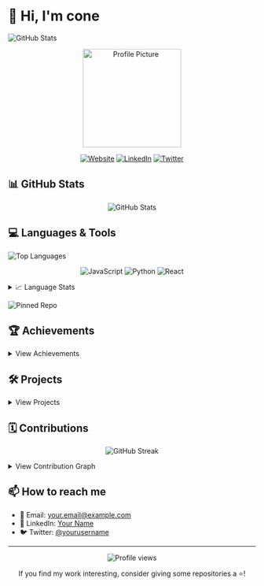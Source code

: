 # 👋 Hi, I'm cone

![GitHub Stats](https://github-readme-stats.vercel.app/api?username=cone-del)
<p align="center">
  <img src="https://your-image-url.com/profile-picture.jpg" alt="Profile Picture" width="200" height="200">
</p>

<p align="center">
  <a href="https://your-website.com"><img src="https://img.shields.io/badge/Website-3b5998?style=flat-square&logo=google-chrome&logoColor=white" alt="Website"></a>
  <a href="https://linkedin.com/in/yourusername"><img src="https://img.shields.io/badge/-LinkedIn-0e76a8?style=flat-square&logo=Linkedin&logoColor=white" alt="LinkedIn"></a>
  <a href="https://twitter.com/yourusername"><img src="https://img.shields.io/badge/-Twitter-00acee?style=flat-square&logo=Twitter&logoColor=white" alt="Twitter"></a>
</p>

## 📊 GitHub Stats

<p align="center">
  <img src="https://github-readme-stats.vercel.app/api?username=cone-delshow_icons=true&theme=radical" alt="GitHub Stats">
</p>

## 💻 Languages & Tools
![Top Languages](https://github-readme-stats.vercel.app/api/top-langs/?username=cone-del&layout=compact)
<p align="center">
  <img src="https://img.shields.io/badge/JavaScript-F7DF1E?style=for-the-badge&logo=javascript&logoColor=black" alt="JavaScript">
  <img src="https://img.shields.io/badge/Python-3776AB?style=for-the-badge&logo=python&logoColor=white" alt="Python">
  <img src="https://img.shields.io/badge/React-20232A?style=for-the-badge&logo=react&logoColor=61DAFB" alt="React">
  <!-- Add more badges for your skills -->
</p>

<details>
<summary>📈 Language Stats</summary>
<p align="center">
  <img src="https://github-readme-stats.vercel.app/api/top-langs/?username=yourusername&layout=compact&theme=radical" alt="Top Languages">
</p>
</details>

![Pinned Repo](https://github-readme-stats.vercel.app/api/pin/?username=cone-del&repo=yourreponame)

## 🏆 Achievements

<details>
<summary>View Achievements</summary>

### Certifications
- 🏅 AWS Certified Solutions Architect
- 🏅 Google Cloud Professional Data Engineer

### Awards
- 🏆 Best Open Source Contribution 2023
- 🥇 1st Place in XYZ Hackathon 2022

### Publications
- 📄 "[Title of Your Paper]" in IEEE Conference 2023
- 📚 Contributed chapter to "[Book Name]" (2022)

</details>

## 🛠️ Projects

<details>
<summary>View Projects</summary>

### [Project Name 1](https://github.com/yourusername/project1)
Brief description of the project.
- 🌟 Stars: ![GitHub stars](https://img.shields.io/github/stars/yourusername/project1?style=social)
- 🍴 Forks: ![GitHub forks](https://img.shields.io/github/forks/yourusername/project1?style=social)

### [Project Name 2](https://github.com/yourusername/project2)
Brief description of the project.
- 🌟 Stars: ![GitHub stars](https://img.shields.io/github/stars/yourusername/project2?style=social)
- 🍴 Forks: ![GitHub forks](https://img.shields.io/github/forks/yourusername/project2?style=social)

</details>

## 🗓️ Contributions

<p align="center">
  <img src="https://github-readme-streak-stats.herokuapp.com/?user=yourusername&theme=radical" alt="GitHub Streak">
</p>

<details>
<summary>View Contribution Graph</summary>
<p align="center">
  <img src="https://activity-graph.herokuapp.com/graph?username=yourusername&theme=react-dark" alt="Contribution Graph">
</p>
</details>

## 📫 How to reach me

- 📧 Email: your.email@example.com
- 💼 LinkedIn: [Your Name](https://linkedin.com/in/yourusername)
- 🐦 Twitter: [@yourusername](https://twitter.com/yourusername)

---

<p align="center">
  <img src="https://komarev.com/ghpvc/?username=yourusername&label=Profile%20views&color=0e75b6&style=flat" alt="Profile views">
</p>

<p align="center">
  If you find my work interesting, consider giving some repositories a ⭐️!
</p>

